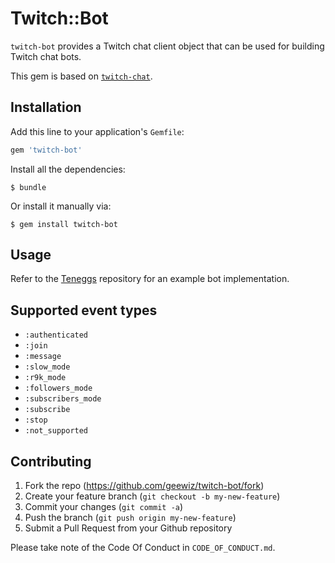 # Twitch::Bot

`twitch-bot` provides a Twitch chat client object that can be used for building Twitch chat bots.

This gem is based on [`twitch-chat`](https://github.com/EnotPoloskun/twitch-chat).

## Installation

Add this line to your application's `Gemfile`:

```ruby
gem 'twitch-bot'
```

Install all the dependencies:

```
$ bundle
```

Or install it manually via:

```
$ gem install twitch-bot
```

## Usage

Refer to the [Teneggs](https://www.github.com/geewiz/teneggs) repository for an example bot implementation.

## Supported event types

* ``:authenticated``
* ``:join``
* ``:message``
* ``:slow_mode``
* ``:r9k_mode``
* ``:followers_mode``
* ``:subscribers_mode``
* ``:subscribe``
* ``:stop``
* ``:not_supported``

## Contributing

1. Fork the repo (https://github.com/geewiz/twitch-bot/fork)
2. Create your feature branch (`git checkout -b my-new-feature`)
3. Commit your changes (`git commit -a`)
4. Push the branch (`git push origin my-new-feature`)
5. Submit a Pull Request from your Github repository

Please take note of the Code Of Conduct in `CODE_OF_CONDUCT.md`.
